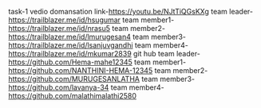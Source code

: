  task-1
 vedio domansation link-https://youtu.be/NJtTiQGsKXg
 team leader-https://trailblazer.me/id/hsugumar
 team member1-https://trailblazer.me/id/nrasu5
 team member2-https://trailblazer.me/id/lmurugesan4
 team member3-https://trailblazer.me/id/lsanjuvgandhi
 team member4-https://trailblazer.me/id/mkumar2839
 git hub
 team leader-https://github.com/Hema-mahe12345
 team member1-https://github.com/NANTHINI-HEMA-12345
 team member2-https://github.com/MURUGESANLATHA
 team member3-https://github.com/lavanya-34
 team member4-https://github.com/malathimalathi2580

